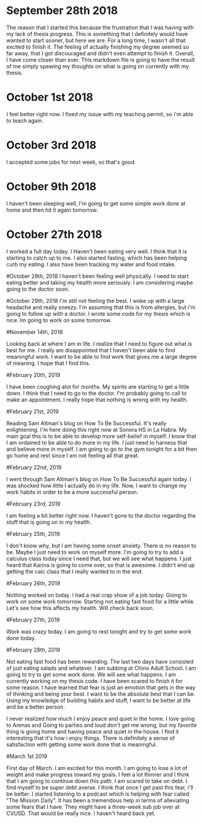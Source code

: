 # September 28th 2018

The reason that I started this because the frustration that I was having with my lack of thesis progress.
This is something that I definitely would have wanted to start sooner, but here we are. For a long time, I wasn't all that excited to
finish it. The feeling of actually finishing my degree seemed so far away, that I got discouraged and didn't even attempt to finish it.
Overall, I have come closer than ever. This markdown file is going to have the result of me simply spewing my thoughts on what is going
on currently with my thesis.



# October 1st 2018
I feel better right now. I fixed my issue with my teaching permit, so i'm able to teach again.

# October 3rd 2018
I accepted some jobs for next week, so that's good.

# October 9th 2018
I haven't been sleeping well, I'm going to get some simple work done at home and then hit it again tomorrow.

# October 27th 2018
I worked a full day today. I Haven't been eating very well. I think that it is starting to catch up to me.
I also started fasting, which has been helping curb my eating. I also have been tracking my water and food intake.

#October 28th, 2018
I haven't been feeling well physically. I need to start eating better and taking my health more seriously.
I am considering maybe going to the doctor soon.

#October 29th, 2018
I'm still not feeling the best. I woke up with a large headache and really sneezy.
I'm assuming that this is from allergies, but i'm going to follow up with a doctor.
I wrote some code for my thesis which is nice. Im going to work on some tomorrow.

#November 14th, 2018

Looking back at where I am in life. I realize that I need to figure out what is best for me.
I really am disappointed that I haven't been able to find meaningful work. I want to be able to find
work that gives me a large degree of meaning. I hope that I find this.

#February 20th, 2019

I have been coughing alot for months. My spirits are starting to get a little down. I think that I need to go to the doctor. I'm probably going to call to make an appointment. I really hope that nothing is wrong with my health.

#February 21st, 2019

Reading Sam Altman's blog on How To Be Successful. It's really enlightening. I'm here doing this right now at Sonora HS in La Habra. My main goal this is to be able to develop more self-belief in myself. I know that I am ordained to be able to do more in my life. I just need to harness that and believe more in myself. I am going to go to the gym tonight for a bit then go home and rest since I am not feeling all that great.

#February 22nd, 2019

I went through Sam Altman's blog on How To Be Successful again today. I was shocked how little I actually do in my life. Now, I want to change my work habits in order to be a more successful person.


#February 23rd, 2019

I am feeling a bit better right now. I haven't gone to the doctor regarding the stuff that is going on in my health.

#February 25th, 2019

I don't know why, but I am having some onset anxiety. There is no reason to be. Maybe I just need to work on myself more. I'm going to try to add a calculus class today since I need that, but we will see what happens. I just heard that Karina is going to come over, so that is awesome. I didn't end up getting the calc class that I really wanted to in the end.

#February 26th, 2019

Nothing worked on today. I had a real crap show of a job today. Going to work on some work tomorrow. Starting not eating fast food for a little while. Let's see how this affects my health. Will check back soon.

#February 27th, 2019

Work was crazy today. I am going to rest tonight and try to get some work done today.

#February 28th, 2019

Not eating fast food has been rewarding. The last two days have consisted of just eating salads and whatever. I am subbing at Chino Adult School. I am going to try to get some work done. We will see what happens. I am currently working on my thesis code. I have been scared to finish it for some reason. I have learned that fear is just an emotion that gets in the way of thinking and being your best. I want to be the absolute best that I can be. Using my knowledge of building habits and stuff, I want to be better at life and be a better person.

I never realized how much I enjoy peace and quiet in the home. I love going to Arenas and Going to parties and loud don't get me wrong, but my favorite thing is going home and having peace and quiet in the house. I find it interesting that it's how i enjoy things. There is definitely a sense of satisfaction with getting some work done that is meaningful.

#March 1st 2019

First day of March. I am excited for this month. I am going to lose a lot of weight and make progress toward my goals. I feel a lot thinner and I think that I am going to continue down this path. I am scared to take on debt. I find myself to be super debt averse. I think that once I get past this fear, i'll be better. I started listening to a podcast which is helping with fear called "The Mission Daily". It has been a tremendous help in terms of alleviating some fears that I have. They might have a three-week sub job over at CVUSD. That would be really nice. I haven't heard back yet. 
